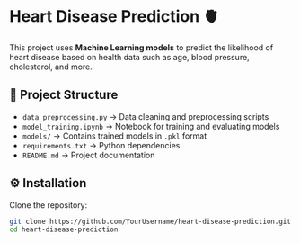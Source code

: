 # Heart Disease Prediction 🫀

This project uses **Machine Learning models** to predict the likelihood of heart disease based on health data such as age, blood pressure, cholesterol, and more.  

## 📂 Project Structure
- `data_preprocessing.py` → Data cleaning and preprocessing scripts  
- `model_training.ipynb` → Notebook for training and evaluating models  
- `models/` → Contains trained models in `.pkl` format  
- `requirements.txt` → Python dependencies  
- `README.md` → Project documentation  

## ⚙️ Installation
Clone the repository:
```bash
git clone https://github.com/YourUsername/heart-disease-prediction.git
cd heart-disease-prediction
